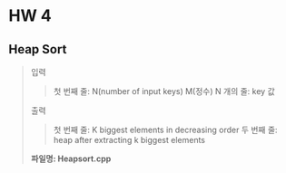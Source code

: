# HW 4

## Heap Sort
> 입력
> > 첫 번째 줄: N(number of input keys) M(정수)
> > N 개의 줄: key 값
>  
> 출력
> > 첫 번째 줄: K biggest elements in decreasing order
> > 두 번째 줄: heap after extracting k biggest elements
>  
> **파일명: Heapsort.cpp** 
